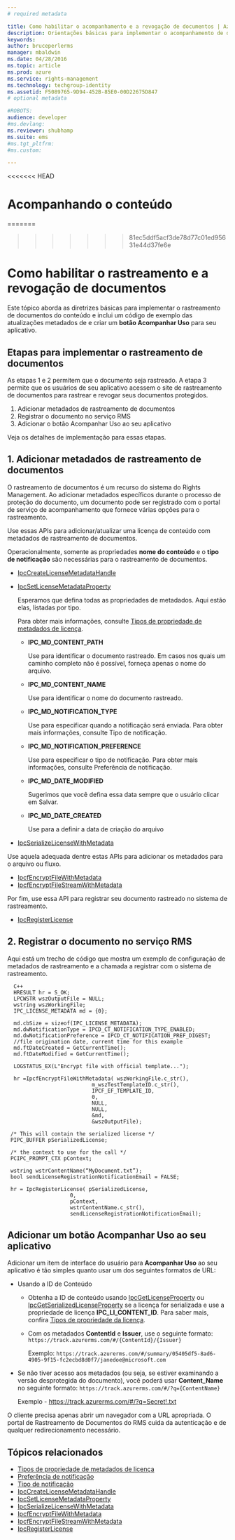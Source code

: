 ```yaml
---
# required metadata

title: Como habilitar o acompanhamento e a revogação de documentos | Azure RMS
description: Orientações básicas para implementar o acompanhamento de documento
keywords:
author: bruceperlerms
manager: mbaldwin
ms.date: 04/28/2016
ms.topic: article
ms.prod: azure
ms.service: rights-management
ms.technology: techgroup-identity
ms.assetid: F5089765-9D94-452B-85E0-00D22675D847
# optional metadata

#ROBOTS:
audience: developer
#ms.devlang:
ms.reviewer: shubhamp
ms.suite: ems
#ms.tgt_pltfrm:
#ms.custom:

---
```

<<<<<<< HEAD

# Acompanhando o conteúdo
=======
>>>>>>> 81ec5ddf5acf3de78d77c01ed95631e44d37fe6e

# Como habilitar o rastreamento e a revogação de documentos

Este tópico aborda as diretrizes básicas para implementar o rastreamento de documentos do conteúdo e inclui um código de exemplo das atualizações metadados de e criar um **botão Acompanhar Uso** para seu aplicativo.

## Etapas para implementar o rastreamento de documentos

As etapas 1 e 2 permitem que o documento seja rastreado. A etapa 3 permite que os usuários de seu aplicativo acessem o site de rastreamento de documentos para rastrear e revogar seus documentos protegidos.

1. Adicionar metadados de rastreamento de documentos
2. Registrar o documento no serviço RMS
3. Adicionar o botão Acompanhar Uso ao seu aplicativo

Veja os detalhes de implementação para essas etapas.

## 1. Adicionar metadados de rastreamento de documentos

O rastreamento de documentos é um recurso do sistema do Rights Management. Ao adicionar metadados específicos durante o processo de proteção do documento, um documento pode ser registrado com o portal de serviço de acompanhamento que fornece várias opções para o rastreamento.

Use essas APIs para adicionar/atualizar uma licença de conteúdo com metadados de rastreamento de documentos.


Operacionalmente, somente as propriedades **nome do conteúdo** e o **tipo de notificação** são necessárias para o rastreamento de documentos.


- [IpcCreateLicenseMetadataHandle](/rights-management/sdk/2.1/api/win/functions#msipc_ipccreatelicensemetadatahandle)
- [IpcSetLicenseMetadataProperty](/rights-management/sdk/2.1/api/win/functions#msipc_ipcsetlicensemetadataproperty)

  Esperamos que defina todas as propriedades de metadados. Aqui estão elas, listadas por tipo.

  Para obter mais informações, consulte [Tipos de propriedade de metadados de licença](/rights-management/sdk/2.1/api/win/constants#msipc_license_metadata_property_types).

  - **IPC_MD_CONTENT_PATH**

    Use para identificar o documento rastreado. Em casos nos quais um caminho completo não é possível, forneça apenas o nome do arquivo.

  - **IPC_MD_CONTENT_NAME**

    Use para identificar o nome do documento rastreado.

  - **IPC_MD_NOTIFICATION_TYPE**

    Use para especificar quando a notificação será enviada. Para obter mais informações, consulte Tipo de notificação.

  - **IPC_MD_NOTIFICATION_PREFERENCE**

    Use para especificar o tipo de notificação. Para obter mais informações, consulte Preferência de notificação.

  - **IPC_MD_DATE_MODIFIED**

    Sugerimos que você defina essa data sempre que o usuário clicar em Salvar.

  - **IPC_MD_DATE_CREATED**

    Use para a definir a data de criação do arquivo

- [IpcSerializeLicenseWithMetadata](/rights-management/sdk/2.1/api/win/functions#msipc_ipcserializelicensemetadata)

Use aquela adequada dentre estas APIs para adicionar os metadados para o arquivo ou fluxo.

- [IpcfEncryptFileWithMetadata](/rights-management/sdk/2.1/api/win/functions#msipc_ipcfencryptfilewithmetadata)
- [IpcfEncryptFileStreamWithMetadata](/rights-management/sdk/2.1/api/win/functions#msipc_ipcfencryptfilestreamwithmetadata)

Por fim, use essa API para registrar seu documento rastreado no sistema de rastreamento.

- [IpcRegisterLicense](/rights-management/sdk/2.1/api/win/functions#msipc_ipcregisterlicense)


## 2. Registrar o documento no serviço RMS

Aqui está um trecho de código que mostra um exemplo de configuração de metadados de rastreamento e a chamada a registrar com o sistema de rastreamento.

      C++
      HRESULT hr = S_OK;
      LPCWSTR wszOutputFile = NULL;
      wstring wszWorkingFile;
      IPC_LICENSE_METADATA md = {0};

      md.cbSize = sizeof(IPC_LICENSE_METADATA);
      md.dwNotificationType = IPCD_CT_NOTIFICATION_TYPE_ENABLED;
      md.dwNotificationPreference = IPCD_CT_NOTIFICATION_PREF_DIGEST;
      //file origination date, current time for this example
      md.ftDateCreated = GetCurrentTime();
      md.ftDateModified = GetCurrentTime();

      LOGSTATUS_EX(L"Encrypt file with official template...");

      hr =IpcfEncryptFileWithMetadata( wszWorkingFile.c_str(),
                               m_wszTestTemplateID.c_str(),
                               IPCF_EF_TEMPLATE_ID,
                               0,
                               NULL,
                               NULL,
                               &md,
                               &wszOutputFile);

     /* This will contain the serialized license */
     PIPC_BUFFER pSerializedLicense;

     /* the context to use for the call */
     PCIPC_PROMPT_CTX pContext;

     wstring wstrContentName(“MyDocument.txt”);
     bool sendLicenseRegistrationNotificationEmail = FALSE;

     hr = IpcRegisterLicense( pSerializedLicense,
                        0,
                        pContext,
                        wstrContentName.c_str(),
                        sendLicenseRegistrationNotificationEmail);

## Adicionar um botão **Acompanhar Uso** ao seu aplicativo

Adicionar um item de interface do usuário para **Acompanhar Uso** ao seu aplicativo é tão simples quanto usar um dos seguintes formatos de URL:

- Usando a ID de Conteúdo
  - Obtenha a ID de conteúdo usando [IpcGetLicenseProperty](/rights-management/sdk/2.1/api/win/functions#msipc_ipcgetlicenseproperty) ou [IpcGetSerializedLicenseProperty](/rights-management/sdk/2.1/api/win/functions#msipc_ipcgetserializedlicenseproperty) se a licença for serializada e use a propriedade de licença **IPC_LI_CONTENT_ID**. Para saber mais, confira [Tipos de propriedade da licença](/rights-management/sdk/2.1/api/win/constants#msipc_license_property_types).
  - Com os metadados **ContentId** e **Issuer**, use o seguinte formato: `https://track.azurerms.com/#/{ContentId}/{Issuer}`

    Exemplo: `https://track.azurerms.com/#/summary/05405df5-8ad6-4905-9f15-fc2ecbd8d0f7/janedoe@microsoft.com`

- Se não tiver acesso aos metadados (ou seja, se estiver examinando a versão desprotegida do documento), você poderá usar **Content_Name** no seguinte formato: `https://track.azurerms.com/#/?q={ContentName}`

  Exemplo - https://track.azurerms.com/#/?q=Secret!.txt

O cliente precisa apenas abrir um navegador com a URL apropriada. O portal de Rastreamento de Documentos do RMS cuida da autenticação e de qualquer redirecionamento necessário.

## Tópicos relacionados

* [Tipos de propriedade de metadados de licença](/rights-management/sdk/2.1/api/win/constants#msipc_license_metadata_property_types)
* [Preferência de notificação](/rights-management/sdk/2.1/api/win/constants#msipc_notification_preference)
* [Tipo de notificação](/rights-management/sdk/2.1/api/win/constants#msipc_notification_type)
* [IpcCreateLicenseMetadataHandle](/rights-management/sdk/2.1/api/win/functions#msipc_ipccreatelicensemetadatahandle)
* [IpcSetLicenseMetadataProperty](/rights-management/sdk/2.1/api/win/functions#msipc_ipcsetlicensemetadataproperty)
* [IpcSerializeLicenseWithMetadata](/rights-management/sdk/2.1/api/win/functions#msipc_ipcserializelicensemetadata)
* [IpcfEncryptFileWithMetadata](/rights-management/sdk/2.1/api/win/functions#msipc_ipcfencryptfilewithmetadata)
* [IpcfEncryptFileStreamWithMetadata](/rights-management/sdk/2.1/api/win/functions#msipc_ipcfencryptfilestreamwithmetadata)
* [IpcRegisterLicense](/rights-management/sdk/2.1/api/win/functions#msipc_ipcregisterlicense)

 


<!--HONumber=Jun16_HO2-->


